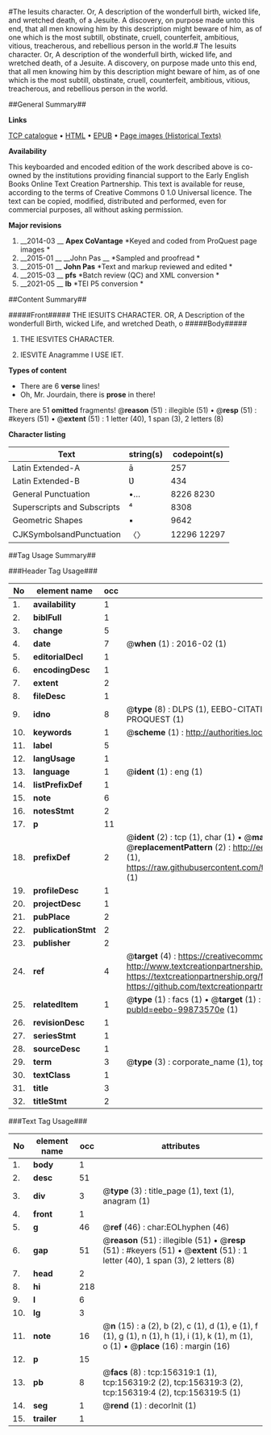 #The Iesuits character. Or, A description of the wonderfull birth, wicked life, and wretched death, of a Jesuite. A discovery, on purpose made unto this end, that all men knowing him by this description might beware of him, as of one which is the most subtill, obstinate, cruell, counterfeit, ambitious, vitious, treacherous, and rebellious person in the world.#
The Iesuits character. Or, A description of the wonderfull birth, wicked life, and wretched death, of a Jesuite. A discovery, on purpose made unto this end, that all men knowing him by this description might beware of him, as of one which is the most subtill, obstinate, cruell, counterfeit, ambitious, vitious, treacherous, and rebellious person in the world.

##General Summary##

**Links**

[TCP catalogue](http://www.ota.ox.ac.uk/tcp/)  • 
[HTML](http://tei.it.ox.ac.uk/tcp/Texts-HTML/free/A87/A87576.html)  • 
[EPUB](http://tei.it.ox.ac.uk/tcp/Texts-EPUB/free/A87/A87576.epub) • 
[Page images (Historical Texts)](https://historicaltexts.jisc.ac.uk/eebo-99873570e)

**Availability**

This keyboarded and encoded edition of the work described above is co-owned by the
    institutions providing financial support to the Early English Books Online Text Creation
    Partnership. This text is available for reuse, according to the terms of  Creative Commons 0 1.0 Universal
    licence. The text can be copied, modified, distributed and performed, even for commercial
    purposes, all without asking permission.

**Major revisions**

1. __2014-03 __ __Apex CoVantage__ *Keyed and coded from ProQuest page images *
1. __2015-01 __ __John Pas __ *Sampled and proofread *
1. __2015-01 __ __John Pas__ *Text and markup reviewed and edited *
1. __2015-03 __ __pfs__ *Batch review (QC) and XML conversion *
1. __2021-05 __ __lb__ *TEI P5 conversion *

##Content Summary##

#####Front#####
THE IESUITS CHARACTER. OR, A Description of the wonderfull Birth, wicked Life, and wretched Death, o
#####Body#####

1. THE IESVITES CHARACTER.

1. IESVITE Anagramme I USE IET.

**Types of content**

  * There are 6 **verse** lines!
  * Oh, Mr. Jourdain, there is **prose** in there!

There are 51 **omitted** fragments! 
 @__reason__ (51) : illegible (51)  •  @__resp__ (51) : #keyers (51)  •  @__extent__ (51) : 1 letter (40), 1 span (3), 2 letters (8)

**Character listing**


|Text|string(s)|codepoint(s)|
|---|---|---|
|Latin Extended-A|ā|257|
|Latin Extended-B|Ʋ|434|
|General Punctuation|•…|8226 8230|
|Superscripts             and Subscripts|⁴|8308|
|Geometric Shapes|▪|9642|
|CJKSymbolsandPunctuation|〈〉|12296 12297|

##Tag Usage Summary##

###Header Tag Usage###

|No|element name|occ|attributes|
|---|---|---|---|
|1.|__availability__|1||
|2.|__biblFull__|1||
|3.|__change__|5||
|4.|__date__|7| @__when__ (1) : 2016-02 (1)|
|5.|__editorialDecl__|1||
|6.|__encodingDesc__|1||
|7.|__extent__|2||
|8.|__fileDesc__|1||
|9.|__idno__|8| @__type__ (8) : DLPS (1), EEBO-CITATION (1), VID (1), EEBO-PROQUEST (1), STC (3), PROQUEST (1)|
|10.|__keywords__|1| @__scheme__ (1) : http://authorities.loc.gov/ (1)|
|11.|__label__|5||
|12.|__langUsage__|1||
|13.|__language__|1| @__ident__ (1) : eng (1)|
|14.|__listPrefixDef__|1||
|15.|__note__|6||
|16.|__notesStmt__|2||
|17.|__p__|11||
|18.|__prefixDef__|2| @__ident__ (2) : tcp (1), char (1)  •  @__matchPattern__ (2) : ([0-9\-]+):([0-9IVX]+) (1), (.+) (1)  •  @__replacementPattern__ (2) : http://eebo.chadwyck.com/downloadtiff?vid=$1&page=$2 (1), https://raw.githubusercontent.com/textcreationpartnership/Texts/master/tcpchars.xml#$1 (1)|
|19.|__profileDesc__|1||
|20.|__projectDesc__|1||
|21.|__pubPlace__|2||
|22.|__publicationStmt__|2||
|23.|__publisher__|2||
|24.|__ref__|4| @__target__ (4) : https://creativecommons.org/publicdomain/zero/1.0/ (1), http://www.textcreationpartnership.org/docs/. (1), https://textcreationpartnership.org/faq/#faq05 (1), https://github.com/textcreationpartnership (1)|
|25.|__relatedItem__|1| @__type__ (1) : facs (1)  •  @__target__ (1) : https://data.historicaltexts.jisc.ac.uk/view?pubId=eebo-99873570e (1)|
|26.|__revisionDesc__|1||
|27.|__seriesStmt__|1||
|28.|__sourceDesc__|1||
|29.|__term__|3| @__type__ (3) : corporate_name (1), topical_term (1), geographic_name (1)|
|30.|__textClass__|1||
|31.|__title__|3||
|32.|__titleStmt__|2||


###Text Tag Usage###

|No|element name|occ|attributes|
|---|---|---|---|
|1.|__body__|1||
|2.|__desc__|51||
|3.|__div__|3| @__type__ (3) : title_page (1), text (1), anagram (1)|
|4.|__front__|1||
|5.|__g__|46| @__ref__ (46) : char:EOLhyphen (46)|
|6.|__gap__|51| @__reason__ (51) : illegible (51)  •  @__resp__ (51) : #keyers (51)  •  @__extent__ (51) : 1 letter (40), 1 span (3), 2 letters (8)|
|7.|__head__|2||
|8.|__hi__|218||
|9.|__l__|6||
|10.|__lg__|3||
|11.|__note__|16| @__n__ (15) : a (2), b (2), c (1), d (1), e (1), f (1), g (1), n (1), h (1), i (1), k (1), m (1), o (1)  •  @__place__ (16) : margin (16)|
|12.|__p__|15||
|13.|__pb__|8| @__facs__ (8) : tcp:156319:1 (1), tcp:156319:2 (2), tcp:156319:3 (2), tcp:156319:4 (2), tcp:156319:5 (1)|
|14.|__seg__|1| @__rend__ (1) : decorInit (1)|
|15.|__trailer__|1||
